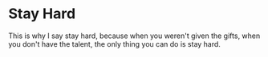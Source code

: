 # Stay Hard

This is why I say stay hard, because when you weren't given the gifts, when you don't have the talent, the only thing you can do is stay hard.
